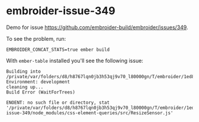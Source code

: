 # embroider-issue-349

Demo for issue https://github.com/embroider-build/embroider/issues/349.

To see the problem, run:

```
EMBROIDER_CONCAT_STATS=true ember build
```

With `ember-table` installed you'll see the following issue:

```
Building into /private/var/folders/d8/h8767lqn0jb3h53qj9v70_l80000gn/T/embroider/1ed8e7
Environment: development
cleaning up...
Build Error (WaitForTrees)

ENOENT: no such file or directory, stat '/private/var/folders/d8/h8767lqn0jb3h53qj9v70_l80000gn/T/embroider/1ed8e7/PATH_TO_PROEJCT/embroider-issue-349/node_modules/css-element-queries/src/ResizeSensor.js'
```
